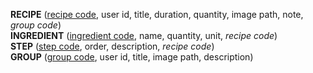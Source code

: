 **RECIPE** (<ins>recipe code</ins>, user id, title, duration, quantity, image path, note, _group code_)  
**INGREDIENT** (<ins>ingredient code</ins>, name, quantity, unit, _recipe code_)  
**STEP** (<ins>step code</ins>, order, description, _recipe code_)  
**GROUP** (<ins>group code</ins>, user id, title, image path, description)